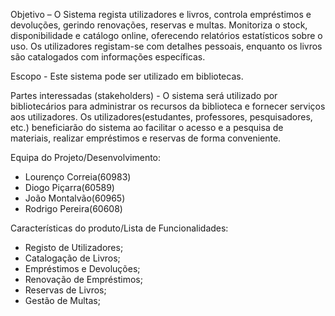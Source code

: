 Objetivo – O Sistema regista utilizadores e livros, controla empréstimos e devoluções, gerindo renovações, reservas e multas. Monitoriza o stock, disponibilidade e catálogo online, oferecendo relatórios estatísticos sobre o uso. Os utilizadores registam-se com detalhes pessoais, enquanto os livros são catalogados com informações específicas.

Escopo - Este sistema pode ser utilizado em bibliotecas.

Partes interessadas (stakeholders) - O sistema será utilizado por bibliotecários para administrar os recursos da biblioteca e fornecer serviços aos utilizadores. Os utilizadores(estudantes, professores, pesquisadores, etc.) beneficiarão do sistema ao facilitar o acesso e a pesquisa de materiais, realizar empréstimos e reservas de forma conveniente.

Equipa do Projeto/Desenvolvimento:
- Lourenço Correia(60983)
- Diogo Piçarra(60589)
- João Montalvão(60965)
- Rodrigo Pereira(60608)

Características do produto/Lista de Funcionalidades​:
- Registo de Utilizadores;
- Catalogação de Livros;
- Empréstimos e Devoluções;
- Renovação de Empréstimos;
- Reservas de Livros;
- Gestão de Multas;


